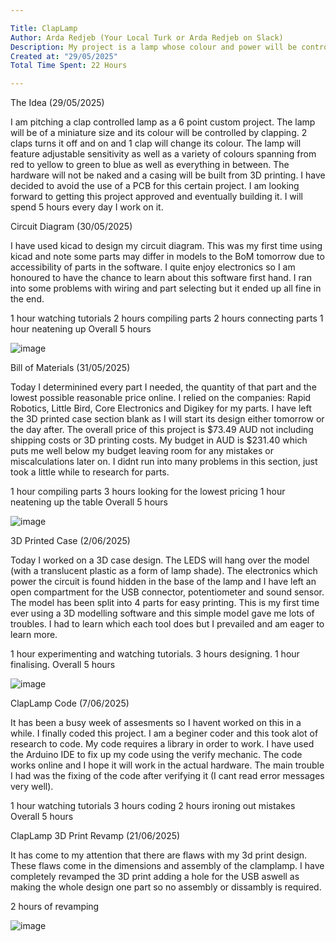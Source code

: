 ```yaml
---

Title: ClapLamp
Author: Arda Redjeb (Your Local Turk or Arda Redjeb on Slack)
Description: My project is a lamp whose colour and power will be controlled through the use of clapping
Created at: "29/05/2025"
Total Time Spent: 22 Hours

---
```



The Idea (29/05/2025)

I am pitching a clap controlled lamp as a 6 point custom project.
The lamp will be of a miniature size and its colour will be controlled by clapping.
2 claps turns it off and on and 1 clap will change its colour.
The lamp will feature adjustable sensitivity as well as a variety of colours spanning from red to yellow to green to blue as well as everything in between.
The hardware will not be naked and a casing will be built from 3D printing.
I have decided to avoid the use of a PCB for this certain project.
I am looking forward to getting this project approved and eventually building it.
I will spend 5 hours every day I work on it.


Circuit Diagram (30/05/2025)

I have used kicad to design my circuit diagram.
This was my first time using kicad and note some parts may differ in models to the BoM tomorrow due to accessibility of parts in the software.
I quite enjoy electronics so I am honoured to have the chance to learn about this software first hand.
I ran into some problems with wiring and part selecting but it ended up all fine in the end.

1 hour watching tutorials
2 hours compiling parts
2 hours connecting parts
1 hour  neatening up
Overall 5 hours

![image](https://github.com/user-attachments/assets/21b8db60-6028-4a8a-b6e0-20665a621026)


Bill of Materials (31/05/2025)

Today I determinined every part I needed, the quantity of that part and the lowest possible reasonable price online. 
I relied on the companies: Rapid Robotics, Little Bird, Core Electronics and Digikey for my parts. 
I have left the 3D printed case section blank as I will start its design either tomorrow or the day after. 
The overall price of this project is $73.49 AUD not including shipping costs or 3D printing costs.
My budget in AUD is $231.40 which puts me well below my budget leaving room for any mistakes or miscalculations later on.
I didnt run into many problems in this section, just took a little while to research for parts.

1 hour compiling parts
3 hours looking for the lowest pricing
1 hour neatening up the table
Overall 5 hours

![image](https://github.com/user-attachments/assets/9a3246c3-699c-4956-a079-ab8d7afef6ec)

3D Printed Case (2/06/2025)

Today I worked on a 3D case design.
The LEDS will hang over the model (with a translucent plastic as a form of lamp shade).
The electronics which power the circuit is found hidden in the base of the lamp and I have left an open compartment for the USB connector, potentiometer and sound sensor.
The model has been split into 4 parts for easy printing.
This is my first time ever using a 3D modelling software and this simple model gave me lots of troubles.
I had to learn which each tool does but I prevailed and am eager to learn more.

1 hour experimenting and watching tutorials.
3 hours designing.
1 hour finalising.
Overall 5 hours

![image](https://github.com/user-attachments/assets/5b1721ff-2ce2-46cf-a618-4fb65219db6e)

ClapLamp Code (7/06/2025)

It has been a busy week of assesments so I havent worked on this in a while. 
I finally coded this project.
I am a beginer coder and this took alot of research to code.
My code requires a library in order to work.
I have used the Arduino IDE to fix up my code using the verify mechanic.
The code works online and I hope it will work in the actual hardware.
The main trouble I had was the fixing of the code after verifying it (I cant read error messages very well).

1 hour watching tutorials
3 hours coding
2 hours ironing out mistakes
Overall 5 hours

ClapLamp 3D Print Revamp (21/06/2025)

It has come to my attention that there are flaws with my 3d print design.
These flaws come in the dimensions and assembly of the clamplamp.
I have completely revamped the 3D print adding a hole for the USB aswell as making the whole design one part so no assembly or dissambly is required.

2 hours of revamping

![image](https://github.com/user-attachments/assets/1fdfd1af-ffdd-4bc7-9018-cd8f08a79b23)


